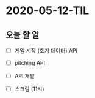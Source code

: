 # 2020-05-12-TIL

## 오늘 할 일

- [ ] 게임 시작 (초기 데이터) API
- [ ] pitching API
- [ ] API 개발
- [ ] 스크럼 (11시)

